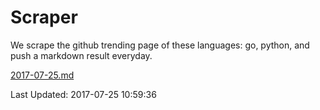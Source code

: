# Scraper

We scrape the github trending page of these languages: go, python, and push a markdown result everyday.

[2017-07-25.md](https://github.com/borays/Scraper/blob/master/2017-07-25.md)

Last Updated: 2017-07-25 10:59:36
